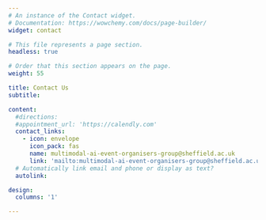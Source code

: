 ```yaml
---
# An instance of the Contact widget.
# Documentation: https://wowchemy.com/docs/page-builder/
widget: contact

# This file represents a page section.
headless: true

# Order that this section appears on the page.
weight: 55

title: Contact Us
subtitle:

content:
  #directions:
  #appointment_url: 'https://calendly.com'
  contact_links:
    - icon: envelope
      icon_pack: fas
      name: multimodal-ai-event-organisers-group@sheffield.ac.uk
      link: 'mailto:multimodal-ai-event-organisers-group@sheffield.ac.uk'
  # Automatically link email and phone or display as text?
  autolink:

design:
  columns: '1'

---
```

